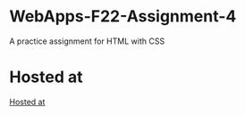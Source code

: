 # WebApps-F22-Assignment-4
A practice assignment for HTML with CSS
# Hosted at
[Hosted at](https://44-563-web-apps-f22.github.io/44563-webapps-assignment-4-sravanj3/opera.html)